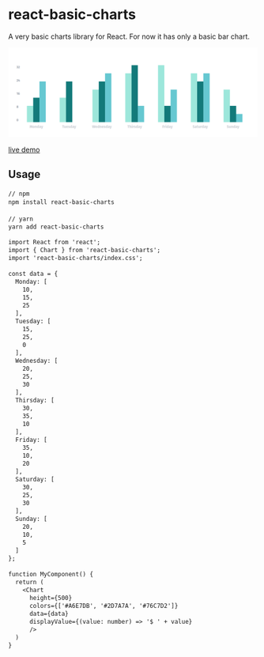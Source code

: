 # react-basic-charts
A very basic charts library for React. For now it has only a basic bar chart.

![](https://raw.githubusercontent.com/Exifers/react-basic-charts/master/doc/bars.png)

[live demo](https://react-basic-charts.netlify.app/)

## Usage
```bash
// npm
npm install react-basic-charts

// yarn
yarn add react-basic-charts
```

```tsx
import React from 'react';
import { Chart } from 'react-basic-charts';
import 'react-basic-charts/index.css';

const data = {
  Monday: [
    10,
    15,
    25
  ],
  Tuesday: [
    15,
    25,
    0
  ],
  Wednesday: [
    20,
    25,
    30
  ],
  Thirsday: [
    30,
    35,
    10
  ],
  Friday: [
    35,
    10,
    20
  ],
  Saturday: [
    30,
    25,
    30
  ],
  Sunday: [
    20,
    10,
    5
  ]
};

function MyComponent() {
  return (
    <Chart
      height={500}
      colors={['#A6E7DB', '#2D7A7A', '#76C7D2']}
      data={data}
      displayValue={(value: number) => '$ ' + value}
      />
  )
}
```
